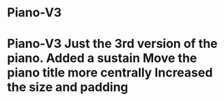 # Piano-V3
# Piano-V3 Just the 3rd version of the piano.  Added a sustain Move the piano title more centrally Increased the size and padding
